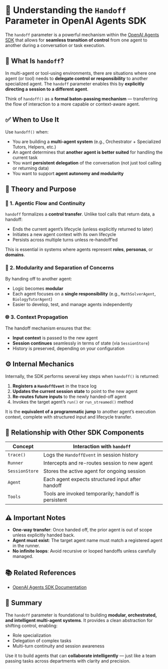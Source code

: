 # 🧠 Understanding the `Handoff` Parameter in OpenAI Agents SDK

The `handoff` parameter is a powerful mechanism within the [OpenAI Agents SDK](https://github.com/openai/openai-python) that allows for **seamless transition of control** from one agent to another during a conversation or task execution.


## 📌 What Is `handoff`?

In multi-agent or tool-using environments, there are situations where one agent (or tool) needs to **delegate control or responsibility** to another specialized agent. The `handoff` parameter enables this by **explicitly directing a session to a different agent**.

Think of `handoff()` as a **formal baton-passing mechanism** — transferring the flow of interaction to a more capable or context-aware agent.


## ✅ When to Use It

Use `handoff()` when:

- You are building a **multi-agent system** (e.g., Orchestrator + Specialized Tutors, Helpers, etc.)
- An agent determines that **another agent is better suited** for handling the current task
- You want **persistent delegation** of the conversation (not just tool calling or returning data)
- You want to support **agent autonomy and modularity**


## 🧬 Theory and Purpose

### 🔄 1. Agentic Flow and Continuity

`handoff` formalizes a **control transfer**. Unlike tool calls that return data, a handoff:

* Ends the current agent’s lifecycle (unless explicitly returned to later)
* Initiates a new agent context with its own lifecycle
* Persists across multiple turns unless re-handoff’ed

This is essential in systems where agents represent **roles**, **personas**, or **domains**.


### 🧱 2. Modularity and Separation of Concerns

By handing off to another agent:

* Logic becomes **modular**
* Each agent focuses on a **single responsibility** (e.g., `MathSolverAgent`, `BiologyTutorAgent`)
* Easier to develop, test, and manage agents independently


### 🌐 3. Context Propagation

The handoff mechanism ensures that the:

* **Input context** is passed to the new agent
* **Session continues** seamlessly in terms of state (via `SessionStore`)
* History is preserved, depending on your configuration


## ⚙️ Internal Mechanics

Internally, the SDK performs several key steps when `handoff()` is returned:

1. **Registers a `HandoffEvent`** in the trace log
2. **Updates the current session state** to point to the new agent
3. **Re-routes future inputs** to the newly handed-off agent
4. Invokes the target agent’s `run()` or `run_streamed()` method

It is the **equivalent of a programmatic jump** to another agent’s execution context, complete with structured input and lifecycle transfer.


## 🧩 Relationship with Other SDK Components

| Concept        | Interaction with `handoff`                           |
| -------------- | ---------------------------------------------------- |
| `trace()`      | Logs the `HandoffEvent` in session history           |
| `Runner`       | Intercepts and re-routes session to new agent        |
| `SessionStore` | Stores the active agent for ongoing session          |
| `Agent`        | Each agent expects structured input after handoff    |
| `Tools`        | Tools are invoked temporarily; handoff is persistent |


## ⚠️ Important Notes

* **One-way transfer**: Once handed off, the prior agent is out of scope unless explicitly handed back.
* **Agent must exist**: The target agent name must match a registered agent in the runner.
* **No infinite loops**: Avoid recursive or looped handoffs unless carefully managed.


## 📚 Related References

* [OpenAI Agents SDK Documentation](https://github.com/openai/openai-python)


## 🧭 Summary

The `handoff` parameter is foundational to building **modular, orchestrated, and intelligent multi-agent systems**. It provides a clean abstraction for shifting control, enabling:

* Role specialization
* Delegation of complex tasks
* Multi-turn continuity and session awareness

Use it to build agents that can **collaborate intelligently** — just like a team passing tasks across departments with clarity and precision.


